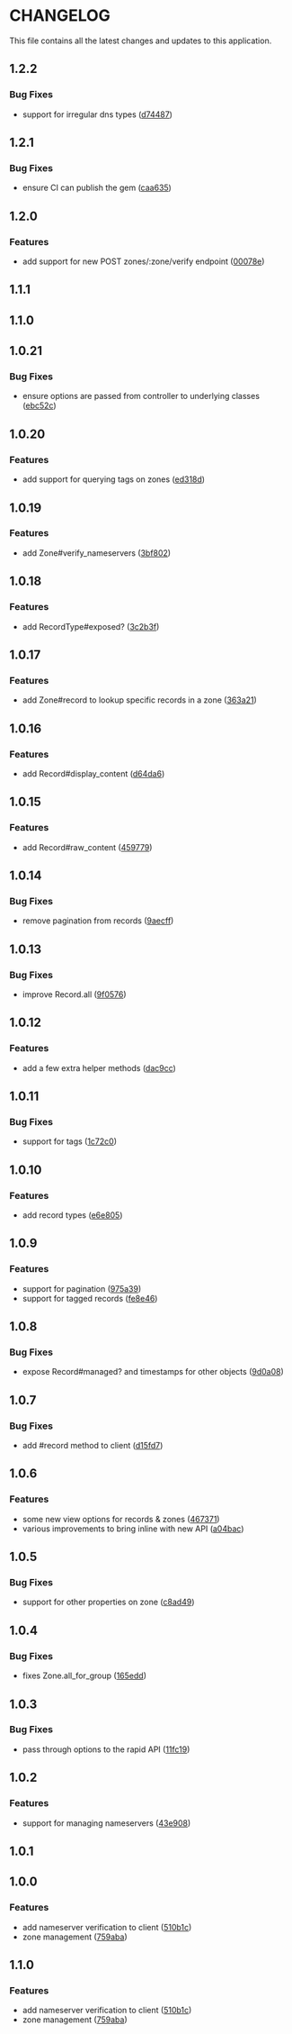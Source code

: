 # CHANGELOG

This file contains all the latest changes and updates to this application.

## 1.2.2

### Bug Fixes

- support for irregular dns types ([d74487](https://github.com/krystal/dennis-client/commit/d74487cceee566cd45f0b98f2d6bbf29aa526ae6))

## 1.2.1

### Bug Fixes

- ensure CI can publish the gem ([caa635](https://github.com/krystal/dennis-client/commit/caa635104aed8fb79237991b8cc06f0ebc32a5d3))

## 1.2.0

### Features

- add support for new POST zones/:zone/verify endpoint ([00078e](https://github.com/krystal/dennis-client/commit/00078ea660ca886c4ddb1b78f522fcb5e67bad90))

## 1.1.1

## 1.1.0

## 1.0.21

### Bug Fixes

- ensure options are passed from controller to underlying classes ([ebc52c](https://github.com/krystal/dennis-client/commit/ebc52cf6a126686ec953f9119b218543cff0ba97))

## 1.0.20

### Features

- add support for querying tags on zones ([ed318d](https://github.com/krystal/dennis-client/commit/ed318dbb59b6f708de95cd61fe2f75dacb431716))

## 1.0.19

### Features

- add Zone#verify_nameservers ([3bf802](https://github.com/krystal/dennis-client/commit/3bf8022295ddb296364c3d2611fdbce442b51083))

## 1.0.18

### Features

- add RecordType#exposed? ([3c2b3f](https://github.com/krystal/dennis-client/commit/3c2b3fb2fd555299b189f36233214d33df419579))

## 1.0.17

### Features

- add Zone#record to lookup specific records in a zone ([363a21](https://github.com/krystal/dennis-client/commit/363a21c12994a379665770e63aab1e2569b33c26))

## 1.0.16

### Features

- add Record#display_content ([d64da6](https://github.com/krystal/dennis-client/commit/d64da655e7f9e96c39d9af0f853e2bd8c32ddaa9))

## 1.0.15

### Features

- add Record#raw_content ([459779](https://github.com/krystal/dennis-client/commit/459779748ac9dbbfc8529d1b8702f7d0b61898f9))

## 1.0.14

### Bug Fixes

- remove pagination from records ([9aecff](https://github.com/krystal/dennis-client/commit/9aecff826840f4aa6ab7a56957ca23ba1f90651f))

## 1.0.13

### Bug Fixes

- improve Record.all ([9f0576](https://github.com/krystal/dennis-client/commit/9f05760bd8ef8643490babdf27074926f2210681))

## 1.0.12

### Features

- add a few extra helper methods ([dac9cc](https://github.com/krystal/dennis-client/commit/dac9ccb7043c0998c4fe922d4cb83f96206cff45))

## 1.0.11

### Bug Fixes

- support for tags ([1c72c0](https://github.com/krystal/dennis-client/commit/1c72c01e5a952905ab51b1f68efa9b6c8a2df6fc))

## 1.0.10

### Features

- add record types ([e6e805](https://github.com/krystal/dennis-client/commit/e6e805c9fb2d9d73a40fd388d5d172cf51ef1e22))

## 1.0.9

### Features

- support for pagination ([975a39](https://github.com/krystal/dennis-client/commit/975a39ae60cb922cb629a00237a2f8020bfad449))
- support for tagged records ([fe8e46](https://github.com/krystal/dennis-client/commit/fe8e464696fa140bbdba33674c75186ad9c38836))

## 1.0.8

### Bug Fixes

- expose Record#managed? and timestamps for other objects ([9d0a08](https://github.com/krystal/dennis-client/commit/9d0a08ed9eabcd5360657b59507d0336a712ae93))

## 1.0.7

### Bug Fixes

- add #record method to client ([d15fd7](https://github.com/krystal/dennis-client/commit/d15fd7b6fae8a1cd74023b01969358ebe053ab15))

## 1.0.6

### Features

- some new view options for records & zones ([467371](https://github.com/krystal/dennis-client/commit/46737144591b18dba82d6054041324c3818c8372))
- various improvements to bring inline with new API ([a04bac](https://github.com/krystal/dennis-client/commit/a04bac1c9ad1ce2f04b38102693d5befc0c2b69b))

## 1.0.5

### Bug Fixes

- support for other properties on zone ([c8ad49](https://github.com/krystal/dennis-client/commit/c8ad4958c6bfff44c0a1adc5cfe591b921177f17))

## 1.0.4

### Bug Fixes

- fixes Zone.all_for_group ([165edd](https://github.com/krystal/dennis-client/commit/165eddaf8b77e19f9f38b71446445c75056af972))

## 1.0.3

### Bug Fixes

- pass through options to the rapid API ([11fc19](https://github.com/krystal/dennis-client/commit/11fc190cdec2ffb5e3a0a3b67eb14d6fca36d30b))

## 1.0.2

### Features

- support for managing nameservers ([43e908](https://github.com/krystal/dennis-client/commit/43e908545a5f67768c14c16a0cdfa154b6cfd64a))

## 1.0.1

## 1.0.0

### Features

- add nameserver verification to client ([510b1c](https://github.com/krystal/dennis-client/commit/510b1ccc8d8bf6c21107ccafaba86e28bd8b7740))
- zone management ([759aba](https://github.com/krystal/dennis-client/commit/759abae5b045ea4513c714af22a14e959acdb9c8))

## 1.1.0

### Features

- add nameserver verification to client ([510b1c](https://github.com/krystal/dennis-client/commit/510b1ccc8d8bf6c21107ccafaba86e28bd8b7740))
- zone management ([759aba](https://github.com/krystal/dennis-client/commit/759abae5b045ea4513c714af22a14e959acdb9c8))
